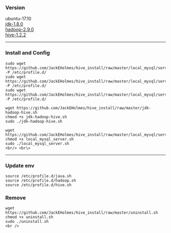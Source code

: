 ### Version

ubuntu-17.10  
[jdk-1.8.0](http://www.oracle.com/technetwork/java/javase/downloads/jdk8-downloads-2133151.html)  
[hadoop-2.9.0](http://mirrors.tuna.tsinghua.edu.cn/apache/hadoop/common/hadoop-2.9.0/)  
[hive-1.2.2](https://mirrors.tuna.tsinghua.edu.cn/apache/hive/hive-1.2.2/)  

* * *

### Install and Config
   
    sudo wget https://github.com/JackEHolmes/hive_install/raw/master/local_mysql/server/java.sh -P /etc/profile.d/  
    sudo wget https://github.com/JackEHolmes/hive_install/raw/master/local_mysql/server/hadoop.sh -P /etc/profile.d/  
    sudo wget https://github.com/JackEHolmes/hive_install/raw/master/local_mysql/server/hive.sh -P /etc/profile.d/  
    
    wget https://github.com/JackEHolmes/hive_install/raw/master/jdk-hadoop-hive.sh  
    chmod +x jdk-hadoop-hive.sh  
    sudo ./jdk-hadoop-hive.sh  

    wget https://github.com/JackEHolmes/hive_install/raw/master/local_mysql/server/local_mysql_server.sh  
    chmod +x local_mysql_server.sh  
    sudo ./local_mysql_server.sh  
    <br/> <br\>

* * *
### Update env
   
    source /etc/profile.d/java.sh  
    source /etc/profile.d/hadoop.sh  
    source /etc/profile.d/hive.sh  
    
### Remove
     
    wget https://github.com/JackEHolmes/hive_install/raw/master/uninstall.sh  
    chmod +x uninstall.sh  
    sudo ./uninstall.sh   
    <br />
